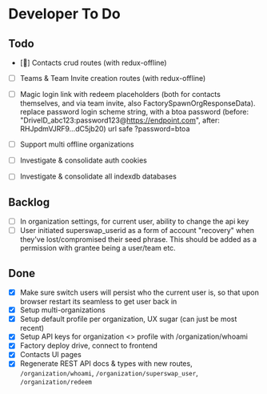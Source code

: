 # Developer To Do

## Todo

- [🔵] Contacts crud routes (with redux-offline)
- [ ] Teams & Team Invite creation routes (with redux-offline)
- [ ] Magic login link with redeem placeholders (both for contacts themselves, and via team invite, also FactorySpawnOrgResponseData). replace password login scheme string, with a btoa password (before: "DriveID_abc123:password123@https://endpoint.com", after: RHJpdmVJRF9...dC5jb20) url safe ?password=btoa

- [ ] Support multi offline organizations
- [ ] Investigate & consolidate auth cookies
- [ ] Investigate & consolidate all indexdb databases

## Backlog

- [ ] In organization settings, for current user, ability to change the api key
- [ ] User initiated superswap_userid as a form of account "recovery" when they've lost/compromised their seed phrase. This should be added as a permission with grantee being a user/team etc.

## Done

- [x] Make sure switch users will persist who the current user is, so that upon browser restart its seamless to get user back in
- [x] Setup multi-organizations
- [x] Setup default profile per organization, UX sugar (can just be most recent)
- [x] Setup API keys for organization <> profile with /organization/whoami
- [x] Factory deploy drive, connect to frontend
- [x] Contacts UI pages
- [x] Regenerate REST API docs & types with new routes, `/organization/whoami`, `/organization/superswap_user`, `/organization/redeem`
